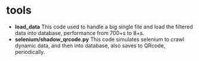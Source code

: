 # tools

- **load_data**
This code used to handle a big single file and load the filtered data into database, performance from 700+s to 8+s.
- **selenium/shadow_qrcode.py**
This code simulates selenium to crawl dynamic data, and then into database, also saves to QRcode, periodically.
